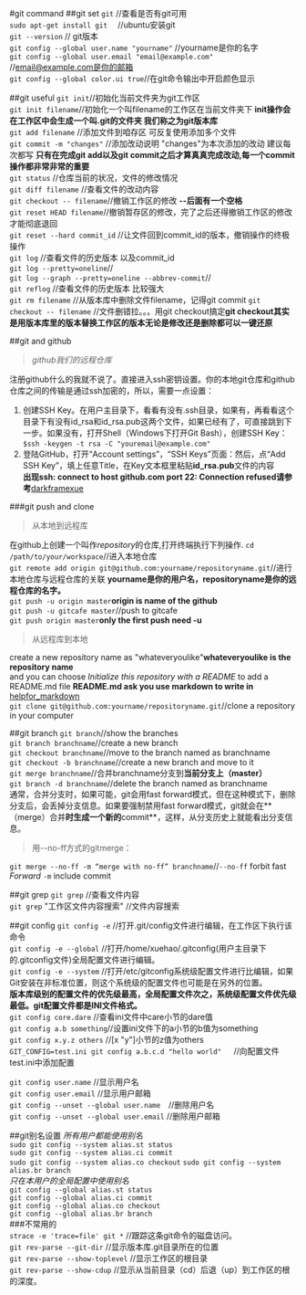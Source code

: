 #git command
##git set
`git`                                                //查看是否有git可用                                    
`sudo apt-get install git  `    			//ubuntu安装git 	                                                                     
`git --version`		                      // git版本	    			
`git config --global user.name "yourname"`	//yourname是你的名字                                       
`git config --global user.email "email@example.com"`	//email@example.com是你的邮箱                                                                                                                                                                                                       
`git config --global color.ui true`//在git命令输出中开启颜色显示         

                                                                                          
##git useful
`git init`//初始化当前文件夹为git工作区                                                 
`git init filename`//初始化一个叫filename的工作区在当前文件夹下		**init操作会在工作区中会生成一个叫.git的文件夹 我们称之为git版本库**                      
`git add filename`	//添加文件到咱存区 可反复使用添加多个文件                                                                                                                                                                                                                                                                                                                           
`git commit -m "changes"`	//添加改动说明 "changes"为本次添加的改动 建议每次都写     **只有在完成git add以及git commit之后才算真真完成改动,每一个commit操作都非常非常的重要**                                                                                                                                                                                                                          
`git status`		//仓库当前的状况，文件的修改情况                                             
`git diff filename` 	//查看文件的改动内容                                                    
`git checkout -- filename`//撤销工作区的修改 **--后面有一个空格**                                                                                                                                                                                                                                       
`git reset HEAD filename`//撤销暂存区的修改，完了之后还得撤销工作区的修改才能彻底退回                                                                                                                                                                            
`git reset --hard commit_id`	//让文件回到commit_id的版本，撤销操作的终极操作                                                                                                                                                                                                                                              
`git log`			//查看文件的历史版本 以及commit_id                                 
`git log --pretty=oneline`//                                                                                                        
`git log --graph --pretty=oneline --abbrev-commit`//                                                
`git reflog`		//查看文件的历史版本 比较强大                                                                         
`git rm filename` //从版本库中删除文件filename，记得git commit
`git checkout -- filename` //文件删错拉。。。用git checkout搞定**git checkout其实是用版本库里的版本替换工作区的版本无论是修改还是删除都可以一键还原**

##git and github
>*github我们的远程仓库* 
                                                                                                                                                                                               
注册github什么的我就不说了。直接进入ssh密钥设置。你的本地git仓库和github仓库之间的传输是通过ssh加密的，所以，需要一点设置：                                                                                                         
1. 创建SSH Key。在用户主目录下，看看有没有.ssh目录，如果有，再看看这个目录下有没有id_rsa和id_rsa.pub这两个文件，如果已经有了，可直接跳到下一步。如果没有，打开Shell（Windows下打开Git Bash），创建SSH Key：                                                                                                                                                                          
`$ssh -keygen -t rsa -C "youremail@example.com"`                                                                                                        
2. 登陆GitHub，打开“Account settings”，“SSH Keys”页面：然后，点“Add SSH Key”，填上任意Title，在Key文本框里粘贴**id_rsa.pub**文件的内容                                                                                                                             
**出现ssh: connect to host github.com port 22: Connection refused请参考**[darkframexue](http://www.jianshu.com/writer#/notebooks/1141614/notes/1513755/preview)

###git push and clone
>从本地到远程库

在github上创建一个叫作*repository*的仓库,打开终端执行下列操作.
`cd /path/to/your/workspace`//进入本地仓库                                                                                                                                                                                                                                                                                                                   
`git remote add origin git@github.com:yourname/repositoryname.git`//进行本地仓库与远程仓库的关联 **yourname是你的用户名，repositoryname是你的远程仓库的名字。**                                                                         
`git push -u origin master`**origin is name of the github**                                                                                                                                                                                                                     
`git push -u gitcafe master`//push to gitcafe                                                                                                                                                           
`git push origin master`**only the first push need -u**                                                                                                                                                             
>从远程库到本地     
                                                                                                                                                                                                                   
create a new repository name as "whateveryoulike"**whateveryoulike is the repository name**                                                                                                                             
and you can choose *Initialize this repository with a README* to add a README.md file **README.md ask you use markdown to write in** [helpfor_markdown](www.baidu.com)                                                                             
`git clone git@github.com:yourname/repositoryname.git`//clone a repository in your computer                                                                                                                                     
                                                                                                                                                                             
##git branch
`git branch`//show the branches                                                                                                                                     
`git branch branchname`//create a new branch                                                                                                                                                                        
`git checkout branchname`//move to the branch named as branchname                                                                                                                       
`git checkout -b branchname`//create a new branch and move to it                                                                                                                                                
`git merge branchname`//合并branchname分支到**当前分支上（master）**                                                                                                                        
`git branch -d branchname`//delete the branch named as branchname                                                                                                                                                                   
通常，合并分支时，如果可能，git会用fast forward模式，但在这种模式下，删除分支后，会丢掉分支信息。如果要强制禁用fast forward模式，git就会在**（merge）合并**时生成一个新的**commit**，这样，从分支历史上就能看出分支信息。                                                                           
>用--no-ff方式的gitmerge：

`git merge --no-ff -m “merge with no-ff” branchname`//`--no-ff` forbit fast *Forward* `-m` include commit


                                                                                                                                                                                                                                                                                                   
                                                                                                                                                                                                                                                                                                   
##git grep
`git grep` 			//查看文件内容                                                                                                                                                      
`git grep` "工作区文件内容搜索"	//文件内容搜索                                                                                                       

##git config
`git config -e`			//打开.git/config文件进行编辑，在工作区下执行该命令                                                                      
`git config -e --global`		//打开/home/xuehao/.gitconfig(用户主目录下的.gitconfig文件)全局配置文件进行编辑。                                                                                                                                                                                                                                   
`git config -e --system`		//打开/etc/gitconfig系统级配置文件进行比编辑，如果Git安装在非标准位置，则这个系统级的配置文件也可能是在另外的位置。                                                                                                                                                                           
**版本库级别的配置文件的优先级最高，全局配置文件次之，系统级配置文件优先级最低。git配置文件都是INI文件格式。**                                                                                        
`git config core.dare`		//查看ini文件中care小节的dare值                                                                                              
`git config a.b something`//设置ini文件下的a小节的b值为something                                                       
`git config x.y.z others`		//[x "y"]小节的z值为others                                    
`GIT_CONFIG=test.ini git config a.b.c.d "hello world"	`//向配置文件test.ini中添加配置                                                     

`git config user.name`		//显示用户名                                                                                                                   
`git config user.email`		//显示用户邮箱                                                                                             
`git config --unset --global user.name	`//删除用户名                                                                   
`git config --unset --global user.email`	//删除用户邮箱                                                                                 
                                            
##git别名设置
*所有用户都能使用别名*                                                                                                                                
`sudo git config --system alias.st status`                                                                                                                     
`sudo git config --system alias.ci commit`                                                                                                                                                                    
`sudo git config --system alias.co checkout`
`sudo git config --system alias.br branch`                                                                      
*只在本用户的全局配置中使用别名*                                                                                           
`git config --global alias.st status`                                                                                       
`git config --global alias.ci commit`                                                                                                                       
`git config --global alias.co checkout`                                                                                             
`git config --global alias.br branch`         
###不常用的                                                                                                                      
`strace -e 'trace=file' git *`	//跟踪这条git命令的磁盘访问。                                                                                  
`git rev-parse --git-dir`		//显示版本库.git目录所在的位置                                                                 
`git rev-parse --show-toplevel`   //显示工作区的根目录                                                                                         
`git rev-parse --show-cdup`	//显示从当前目录（cd）后退（up）到工作区的根的深度。                                                                     